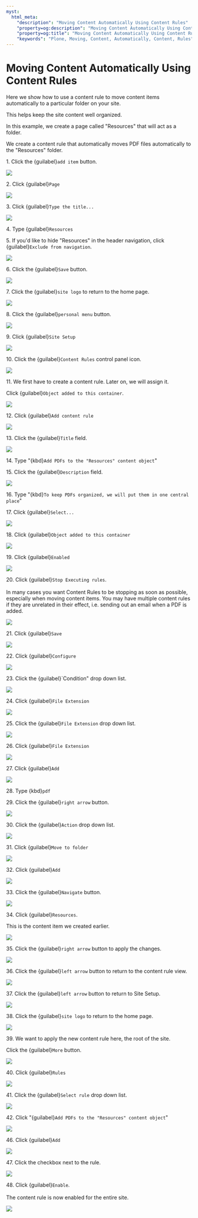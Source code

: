 ```yaml
---
myst:
  html_meta:
    "description": "Moving Content Automatically Using Content Rules"
    "property=og:description": "Moving Content Automatically Using Content Rules"
    "property=og:title": "Moving Content Automatically Using Content Rules"
    "keywords": "Plone, Moving, Content, Automatically, Content, Rules"
---
```


# Moving Content Automatically Using Content Rules

Here we show how to use a content rule to move content items automatically to a particular folder on your site. 

This helps keep the site content well organized.

In this example, we create a page called "Resources" that will act as a folder.

We create a content rule that automatically moves PDF files automatically to the "Resources" folder.

1\. Click the {guilabel}`add item` button.

![](https://ajeuwbhvhr.cloudimg.io/colony-recorder.s3.amazonaws.com/files/2024-11-21/db3eb521-3455-4a2b-83e8-6df9afaa53fd/ascreenshot.jpeg?tl_px=0,0&br_px=1075,600&force_format=jpeg&q=100&wat_scale=95&wat=1&wat_opacity=0.7&wat_gravity=northwest&wat_url=https://colony-recorder.s3.us-west-1.amazonaws.com/images/watermarks/FB923C_standard.png&wat_pad=5,145)


2\. Click {guilabel}`Page`

![](https://ajeuwbhvhr.cloudimg.io/colony-recorder.s3.amazonaws.com/files/2024-11-21/a9b802e0-0d12-4b57-96c2-926f22b0ee7b/ascreenshot.jpeg?tl_px=0,105&br_px=1075,706&force_format=jpeg&q=100&wat_scale=95&wat=1&wat_opacity=0.7&wat_gravity=northwest&wat_url=https://colony-recorder.s3.us-west-1.amazonaws.com/images/watermarks/FB923C_standard.png&wat_pad=130,265)


3\. Click {guilabel}`Type the title...`

![](https://ajeuwbhvhr.cloudimg.io/colony-recorder.s3.amazonaws.com/files/2024-11-21/ae0321e4-155c-4b4a-be01-f86a7f48a41a/ascreenshot.jpeg?tl_px=0,0&br_px=1075,600&force_format=jpeg&q=100&wat_scale=95&wat=1&wat_opacity=0.7&wat_gravity=northwest&wat_url=https://colony-recorder.s3.us-west-1.amazonaws.com/images/watermarks/FB923C_standard.png&wat_pad=342,246)


4\. Type {guilabel}`Resources`


5\. If you'd like to hide "Resources" in the header navigation, click {guilabel}`Exclude from navigation`.

![](https://ajeuwbhvhr.cloudimg.io/colony-recorder.s3.amazonaws.com/files/2024-11-21/c0122895-f012-4d10-a4af-3d8d58730418/ascreenshot.jpeg?tl_px=1012,801&br_px=2087,1402&force_format=jpeg&q=100&wat_scale=95&wat=1&wat_opacity=0.7&wat_gravity=northwest&wat_url=https://colony-recorder.s3.us-west-1.amazonaws.com/images/watermarks/FB923C_standard.png&wat_pad=610,265)


6\. Click the {guilabel}`Save` button.

![](https://ajeuwbhvhr.cloudimg.io/colony-recorder.s3.amazonaws.com/files/2024-11-21/764e838c-a046-4b26-bbb1-b3b8e10bfe6b/ascreenshot.jpeg?tl_px=0,0&br_px=1075,600&force_format=jpeg&q=100&wat_scale=95&wat=1&wat_opacity=0.7&wat_gravity=northwest&wat_url=https://colony-recorder.s3.us-west-1.amazonaws.com/images/watermarks/FB923C_standard.png&wat_pad=26,20)


7\. Click the {guilabel}`site logo` to return to the home page.

![](https://ajeuwbhvhr.cloudimg.io/colony-recorder.s3.amazonaws.com/files/2024-11-21/f0364181-443b-43a0-a215-8e5a8aeefc47/ascreenshot.jpeg?tl_px=0,0&br_px=1075,600&force_format=jpeg&q=100&wat_scale=95&wat=1&wat_opacity=0.7&wat_gravity=northwest&wat_url=https://colony-recorder.s3.us-west-1.amazonaws.com/images/watermarks/FB923C_standard.png&wat_pad=221,92)


8\. Click the {guilabel}`personal menu` button.

![](https://ajeuwbhvhr.cloudimg.io/colony-recorder.s3.amazonaws.com/files/2024-11-21/4521d57d-ca90-4bb5-8525-54c4265991e8/ascreenshot.jpeg?tl_px=0,851&br_px=1075,1452&force_format=jpeg&q=100&wat_scale=95&wat=1&wat_opacity=0.7&wat_gravity=northwest&wat_url=https://colony-recorder.s3.us-west-1.amazonaws.com/images/watermarks/FB923C_standard.png&wat_pad=6,530)


9\. Click {guilabel}`Site Setup`

![](https://ajeuwbhvhr.cloudimg.io/colony-recorder.s3.amazonaws.com/files/2024-11-21/74c42e26-8c11-4ed6-828c-790776788ecc/ascreenshot.jpeg?tl_px=0,851&br_px=1075,1452&force_format=jpeg&q=100&wat_scale=95&wat=1&wat_opacity=0.7&wat_gravity=northwest&wat_url=https://colony-recorder.s3.us-west-1.amazonaws.com/images/watermarks/FB923C_standard.png&wat_pad=155,530)


10\. Click the {guilabel}`Content Rules` control panel icon.

![](https://ajeuwbhvhr.cloudimg.io/colony-recorder.s3.amazonaws.com/files/2024-11-21/4f07c92d-8d44-4627-b5b7-8907bf1979f0/ascreenshot.jpeg?tl_px=0,529&br_px=1075,1130&force_format=jpeg&q=100&wat_scale=95&wat=1&wat_opacity=0.7&wat_gravity=northwest&wat_url=https://colony-recorder.s3.us-west-1.amazonaws.com/images/watermarks/FB923C_standard.png&wat_pad=338,265)


11\. We first have to create a content rule. Later on, we will assign it.

Click {guilabel}`Object added to this container`.

![](https://ajeuwbhvhr.cloudimg.io/colony-recorder.s3.amazonaws.com/files/2024-11-21/2ef2cf7d-c620-45f2-8e27-8d490bd822b4/ascreenshot.jpeg?tl_px=183,212&br_px=1258,813&force_format=jpeg&q=100&wat_scale=95&wat=1&wat_opacity=0.7&wat_gravity=northwest&wat_url=https://colony-recorder.s3.us-west-1.amazonaws.com/images/watermarks/FB923C_standard.png&wat_pad=502,265)


12\. Click {guilabel}`Add content rule`

![](https://ajeuwbhvhr.cloudimg.io/colony-recorder.s3.amazonaws.com/files/2024-11-21/bbd8305e-82ba-4590-9185-9b7254f6e85c/ascreenshot.jpeg?tl_px=0,402&br_px=1075,1003&force_format=jpeg&q=100&wat_scale=95&wat=1&wat_opacity=0.7&wat_gravity=northwest&wat_url=https://colony-recorder.s3.us-west-1.amazonaws.com/images/watermarks/FB923C_standard.png&wat_pad=342,265)


13\. Click the {guilabel}`Title` field.

![](https://ajeuwbhvhr.cloudimg.io/colony-recorder.s3.amazonaws.com/files/2024-11-21/711ab0da-9fc2-4d44-afd0-a060c3e2b938/ascreenshot.jpeg?tl_px=382,119&br_px=1457,720&force_format=jpeg&q=100&wat_scale=95&wat=1&wat_opacity=0.7&wat_gravity=northwest&wat_url=https://colony-recorder.s3.us-west-1.amazonaws.com/images/watermarks/FB923C_standard.png&wat_pad=502,265)


14\. Type "{kbd}`Add PDFs to the "Resources" content object`"


15\. Click the {guilabel}`Description` field.

![](https://ajeuwbhvhr.cloudimg.io/colony-recorder.s3.amazonaws.com/files/2024-11-21/4208ad51-f1ee-4258-b1a6-fe2d49a3464c/ascreenshot.jpeg?tl_px=453,240&br_px=1528,841&force_format=jpeg&q=100&wat_scale=95&wat=1&wat_opacity=0.7&wat_gravity=northwest&wat_url=https://colony-recorder.s3.us-west-1.amazonaws.com/images/watermarks/FB923C_standard.png&wat_pad=502,265)


16\. Type "{kbd}`To keep PDFs organized, we will put them in one central place`"


17\. Click {guilabel}`Select...`

![](https://ajeuwbhvhr.cloudimg.io/colony-recorder.s3.amazonaws.com/files/2024-11-21/3a0c7abd-0d72-4362-9e61-8a5fe761fdc2/ascreenshot.jpeg?tl_px=364,356&br_px=1439,957&force_format=jpeg&q=100&wat_scale=95&wat=1&wat_opacity=0.7&wat_gravity=northwest&wat_url=https://colony-recorder.s3.us-west-1.amazonaws.com/images/watermarks/FB923C_standard.png&wat_pad=502,265)


18\. Click {guilabel}`Object added to this container`

![](https://ajeuwbhvhr.cloudimg.io/colony-recorder.s3.amazonaws.com/files/2024-11-21/ec3c705a-6276-4b1c-be6b-6d6ba5a53dcb/ascreenshot.jpeg?tl_px=454,530&br_px=1529,1131&force_format=jpeg&q=100&wat_scale=95&wat=1&wat_opacity=0.7&wat_gravity=northwest&wat_url=https://colony-recorder.s3.us-west-1.amazonaws.com/images/watermarks/FB923C_standard.png&wat_pad=502,265)


19\. Click {guilabel}`Enabled`

![](https://ajeuwbhvhr.cloudimg.io/colony-recorder.s3.amazonaws.com/files/2024-11-21/26a321ac-e865-4675-857d-7f2a2bc649c0/ascreenshot.jpeg?tl_px=0,520&br_px=1075,1121&force_format=jpeg&q=100&wat_scale=95&wat=1&wat_opacity=0.7&wat_gravity=northwest&wat_url=https://colony-recorder.s3.us-west-1.amazonaws.com/images/watermarks/FB923C_standard.png&wat_pad=237,265)


20\. Click {guilabel}`Stop Executing rules`.\
\
In many cases you want Content Rules to be stopping as soon as possible, especially when moving content items. You may have multiple content rules if they are unrelated in their effect, i.e. sending out an email when a PDF is added.

![](https://ajeuwbhvhr.cloudimg.io/colony-recorder.s3.amazonaws.com/files/2024-11-21/89aad944-eed2-4d64-8d74-195b47ac4e51/ascreenshot.jpeg?tl_px=0,650&br_px=1075,1251&force_format=jpeg&q=100&wat_scale=95&wat=1&wat_opacity=0.7&wat_gravity=northwest&wat_url=https://colony-recorder.s3.us-west-1.amazonaws.com/images/watermarks/FB923C_standard.png&wat_pad=235,265)


21\. Click {guilabel}`Save`

![](https://ajeuwbhvhr.cloudimg.io/colony-recorder.s3.amazonaws.com/files/2024-11-21/18860932-8a5a-4854-b8f9-0b4ff9558152/ascreenshot.jpeg?tl_px=0,851&br_px=1075,1452&force_format=jpeg&q=100&wat_scale=95&wat=1&wat_opacity=0.7&wat_gravity=northwest&wat_url=https://colony-recorder.s3.us-west-1.amazonaws.com/images/watermarks/FB923C_standard.png&wat_pad=312,345)


22\. Click {guilabel}`Configure`

![](https://ajeuwbhvhr.cloudimg.io/colony-recorder.s3.amazonaws.com/files/2024-11-21/75172052-af17-45c5-98fb-b74f9b39da32/ascreenshot.jpeg?tl_px=1012,426&br_px=2087,1027&force_format=jpeg&q=100&wat_scale=95&wat=1&wat_opacity=0.7&wat_gravity=northwest&wat_url=https://colony-recorder.s3.us-west-1.amazonaws.com/images/watermarks/FB923C_standard.png&wat_pad=538,265)


23\. Click the {guilabel}`Condition" drop down list.

![](https://ajeuwbhvhr.cloudimg.io/colony-recorder.s3.amazonaws.com/files/2024-11-21/e658a809-01fe-4d8a-ad9a-526d1ef2b211/ascreenshot.jpeg?tl_px=0,200&br_px=1075,801&force_format=jpeg&q=100&wat_scale=95&wat=1&wat_opacity=0.7&wat_gravity=northwest&wat_url=https://colony-recorder.s3.us-west-1.amazonaws.com/images/watermarks/FB923C_standard.png&wat_pad=456,265)


24\. Click {guilabel}`File Extension`

![](https://ajeuwbhvhr.cloudimg.io/colony-recorder.s3.amazonaws.com/files/2024-11-21/d6300859-9256-431a-a0cb-1444addcef1a/ascreenshot.jpeg?tl_px=0,305&br_px=1075,906&force_format=jpeg&q=100&wat_scale=95&wat=1&wat_opacity=0.7&wat_gravity=northwest&wat_url=https://colony-recorder.s3.us-west-1.amazonaws.com/images/watermarks/FB923C_standard.png&wat_pad=368,265)


25\. Click the {guilabel}`File Extension` drop down list.

![](https://ajeuwbhvhr.cloudimg.io/colony-recorder.s3.amazonaws.com/files/2024-11-21/dfb27cdb-e94c-459e-a31a-51235bc4e5aa/ascreenshot.jpeg?tl_px=0,199&br_px=1075,800&force_format=jpeg&q=100&wat_scale=95&wat=1&wat_opacity=0.7&wat_gravity=northwest&wat_url=https://colony-recorder.s3.us-west-1.amazonaws.com/images/watermarks/FB923C_standard.png&wat_pad=390,265)


26\. Click {guilabel}`File Extension`

![](https://ajeuwbhvhr.cloudimg.io/colony-recorder.s3.amazonaws.com/files/2024-11-21/4f32826c-be8b-4fd7-8868-cbe1cf02315a/ascreenshot.jpeg?tl_px=0,305&br_px=1075,906&force_format=jpeg&q=100&wat_scale=95&wat=1&wat_opacity=0.7&wat_gravity=northwest&wat_url=https://colony-recorder.s3.us-west-1.amazonaws.com/images/watermarks/FB923C_standard.png&wat_pad=323,265)


27\. Click {guilabel}`Add`

![](https://ajeuwbhvhr.cloudimg.io/colony-recorder.s3.amazonaws.com/files/2024-11-21/e9216eaf-5956-4fc9-bdd2-5d5392749300/ascreenshot.jpeg?tl_px=0,245&br_px=1075,846&force_format=jpeg&q=100&wat_scale=95&wat=1&wat_opacity=0.7&wat_gravity=northwest&wat_url=https://colony-recorder.s3.us-west-1.amazonaws.com/images/watermarks/FB923C_standard.png&wat_pad=312,265)


28\. Type {kbd}`pdf`


29\. Click the {guilabel}`right arrow` button.

![](https://ajeuwbhvhr.cloudimg.io/colony-recorder.s3.amazonaws.com/files/2024-11-21/52cb2e11-76a0-4cf1-acd2-3ec44c59c3a9/ascreenshot.jpeg?tl_px=1010,576&br_px=2085,1177&force_format=jpeg&q=100&wat_scale=95&wat=1&wat_opacity=0.7&wat_gravity=northwest&wat_url=https://colony-recorder.s3.us-west-1.amazonaws.com/images/watermarks/FB923C_standard.png&wat_pad=502,265)


30\. Click the {guilabel}`Action` drop down list.

![](https://ajeuwbhvhr.cloudimg.io/colony-recorder.s3.amazonaws.com/files/2024-11-21/634837c5-3e3a-4cc8-9619-ba980e4fb478/ascreenshot.jpeg?tl_px=719,192&br_px=1794,793&force_format=jpeg&q=100&wat_scale=95&wat=1&wat_opacity=0.7&wat_gravity=northwest&wat_url=https://colony-recorder.s3.us-west-1.amazonaws.com/images/watermarks/FB923C_standard.png&wat_pad=502,265)


31\. Click {guilabel}`Move to folder`

![](https://ajeuwbhvhr.cloudimg.io/colony-recorder.s3.amazonaws.com/files/2024-11-21/f00e1f0c-392f-446e-bd1c-1aad58802589/ascreenshot.jpeg?tl_px=667,425&br_px=1742,1026&force_format=jpeg&q=100&wat_scale=95&wat=1&wat_opacity=0.7&wat_gravity=northwest&wat_url=https://colony-recorder.s3.us-west-1.amazonaws.com/images/watermarks/FB923C_standard.png&wat_pad=502,265)


32\. Click {guilabel}`Add`

![](https://ajeuwbhvhr.cloudimg.io/colony-recorder.s3.amazonaws.com/files/2024-11-21/73fd5645-65f2-4491-9bec-caa25484e17e/ascreenshot.jpeg?tl_px=628,249&br_px=1703,850&force_format=jpeg&q=100&wat_scale=95&wat=1&wat_opacity=0.7&wat_gravity=northwest&wat_url=https://colony-recorder.s3.us-west-1.amazonaws.com/images/watermarks/FB923C_standard.png&wat_pad=502,265)


33\. Click the {guilabel}`Navigate` button.

![](https://ajeuwbhvhr.cloudimg.io/colony-recorder.s3.amazonaws.com/files/2024-11-21/8cd00d09-a457-4707-b64f-2c11871fb7c9/ascreenshot.jpeg?tl_px=1000,395&br_px=2075,996&force_format=jpeg&q=100&wat_scale=95&wat=1&wat_opacity=0.7&wat_gravity=northwest&wat_url=https://colony-recorder.s3.us-west-1.amazonaws.com/images/watermarks/FB923C_standard.png&wat_pad=502,265)


34\. Click {guilabel}`Resources`.

This is the content item we created earlier.

![](https://ajeuwbhvhr.cloudimg.io/colony-recorder.s3.amazonaws.com/files/2024-11-21/1f6da4ce-a061-4b40-a8d4-ca54858f2841/ascreenshot.jpeg?tl_px=1012,142&br_px=2087,743&force_format=jpeg&q=100&wat_scale=95&wat=1&wat_opacity=0.7&wat_gravity=northwest&wat_url=https://colony-recorder.s3.us-west-1.amazonaws.com/images/watermarks/FB923C_standard.png&wat_pad=678,265)


35\. Click the {guilabel}`right arrow` button to apply the changes.

![](https://ajeuwbhvhr.cloudimg.io/colony-recorder.s3.amazonaws.com/files/2024-11-21/3c351f13-a83a-47ba-abc0-ffdec37a2f25/ascreenshot.jpeg?tl_px=1012,581&br_px=2087,1182&force_format=jpeg&q=100&wat_scale=95&wat=1&wat_opacity=0.7&wat_gravity=northwest&wat_url=https://colony-recorder.s3.us-west-1.amazonaws.com/images/watermarks/FB923C_standard.png&wat_pad=510,265)


36\. Click the {guilabel}`left arrow` button to return to the content rule view.

![](https://ajeuwbhvhr.cloudimg.io/colony-recorder.s3.amazonaws.com/files/2024-11-21/9520ee8a-e19e-4f81-a328-a01277f4316d/ascreenshot.jpeg?tl_px=0,0&br_px=1075,600&force_format=jpeg&q=100&wat_scale=95&wat=1&wat_opacity=0.7&wat_gravity=northwest&wat_url=https://colony-recorder.s3.us-west-1.amazonaws.com/images/watermarks/FB923C_standard.png&wat_pad=30,21)


37\. Click the {guilabel}`left arrow` button to return to Site Setup.

![](https://ajeuwbhvhr.cloudimg.io/colony-recorder.s3.amazonaws.com/files/2024-11-21/c76690a9-3d83-45c9-bd1f-c9acdfce4816/ascreenshot.jpeg?tl_px=0,0&br_px=1075,600&force_format=jpeg&q=100&wat_scale=95&wat=1&wat_opacity=0.7&wat_gravity=northwest&wat_url=https://colony-recorder.s3.us-west-1.amazonaws.com/images/watermarks/FB923C_standard.png&wat_pad=30,21)


38\. Click the {guilabel}`site logo` to return to the home page.

![](https://ajeuwbhvhr.cloudimg.io/colony-recorder.s3.amazonaws.com/files/2024-11-21/52d605de-4739-4646-8ef3-3163fc3961b6/ascreenshot.jpeg?tl_px=0,0&br_px=1075,600&force_format=jpeg&q=100&wat_scale=95&wat=1&wat_opacity=0.7&wat_gravity=northwest&wat_url=https://colony-recorder.s3.us-west-1.amazonaws.com/images/watermarks/FB923C_standard.png&wat_pad=276,90)


39\. We want to apply the new content rule here, the root of the site.

Click the {guilabel}`More` button.

![](https://ajeuwbhvhr.cloudimg.io/colony-recorder.s3.amazonaws.com/files/2024-11-21/76786bc6-1cc8-4cbe-9616-e5f9ccab3743/ascreenshot.jpeg?tl_px=0,0&br_px=1075,600&force_format=jpeg&q=100&wat_scale=95&wat=1&wat_opacity=0.7&wat_gravity=northwest&wat_url=https://colony-recorder.s3.us-west-1.amazonaws.com/images/watermarks/FB923C_standard.png&wat_pad=10,212)


40\. Click {guilabel}`Rules`

![](https://ajeuwbhvhr.cloudimg.io/colony-recorder.s3.amazonaws.com/files/2024-11-21/b73e62d3-5839-487d-aea3-3fc6caae6db5/ascreenshot.jpeg?tl_px=0,0&br_px=1075,600&force_format=jpeg&q=100&wat_scale=95&wat=1&wat_opacity=0.7&wat_gravity=northwest&wat_url=https://colony-recorder.s3.us-west-1.amazonaws.com/images/watermarks/FB923C_standard.png&wat_pad=112,136)


41\. Click the {guilabel}`Select rule` drop down list.

![](https://ajeuwbhvhr.cloudimg.io/colony-recorder.s3.amazonaws.com/files/2024-11-21/83be0668-979f-463e-941c-9de6297a6c65/ascreenshot.jpeg?tl_px=0,140&br_px=1075,741&force_format=jpeg&q=100&wat_scale=95&wat=1&wat_opacity=0.7&wat_gravity=northwest&wat_url=https://colony-recorder.s3.us-west-1.amazonaws.com/images/watermarks/FB923C_standard.png&wat_pad=405,265)


42\. Click "{guilabel}`Add PDFs to the "Resources" content object`"

![](https://ajeuwbhvhr.cloudimg.io/colony-recorder.s3.amazonaws.com/files/2024-11-21/c46dc104-aa23-4d03-808a-54179de199e0/ascreenshot.jpeg?tl_px=0,196&br_px=1075,797&force_format=jpeg&q=100&wat_scale=95&wat=1&wat_opacity=0.7&wat_gravity=northwest&wat_url=https://colony-recorder.s3.us-west-1.amazonaws.com/images/watermarks/FB923C_standard.png&wat_pad=342,265)


46\. Click {guilabel}`Add`

![](https://ajeuwbhvhr.cloudimg.io/colony-recorder.s3.amazonaws.com/files/2024-11-21/51d6a892-3e47-45ac-adf2-32d034a8518d/ascreenshot.jpeg?tl_px=292,154&br_px=1367,755&force_format=jpeg&q=100&wat_scale=95&wat=1&wat_opacity=0.7&wat_gravity=northwest&wat_url=https://colony-recorder.s3.us-west-1.amazonaws.com/images/watermarks/FB923C_standard.png&wat_pad=502,265)


47\. Click the checkbox next to the rule.

![](https://ajeuwbhvhr.cloudimg.io/colony-recorder.s3.amazonaws.com/files/2024-11-21/17212095-b799-455c-baa5-ad26bdc50b43/ascreenshot.jpeg?tl_px=0,127&br_px=1075,728&force_format=jpeg&q=100&wat_scale=95&wat=1&wat_opacity=0.7&wat_gravity=northwest&wat_url=https://colony-recorder.s3.us-west-1.amazonaws.com/images/watermarks/FB923C_standard.png&wat_pad=237,265)


48\. Click {guilabel}`Enable`.\
\
The content rule is now enabled for the entire site.

![](https://ajeuwbhvhr.cloudimg.io/colony-recorder.s3.amazonaws.com/files/2024-11-21/d444b9eb-bf8e-4e26-bfea-7ad316b791c0/ascreenshot.jpeg?tl_px=0,219&br_px=1075,820&force_format=jpeg&q=100&wat_scale=95&wat=1&wat_opacity=0.7&wat_gravity=northwest&wat_url=https://colony-recorder.s3.us-west-1.amazonaws.com/images/watermarks/FB923C_standard.png&wat_pad=267,265)
